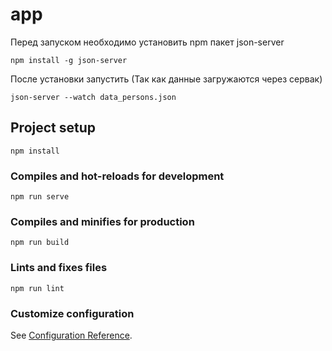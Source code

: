 # app
Перед запуском необходимо установить npm пакет json-server
```
npm install -g json-server
```
После установки запустить (Так как данные загружаются через сервак)
```
json-server --watch data_persons.json
```


## Project setup
```
npm install
```

### Compiles and hot-reloads for development
```
npm run serve
```

### Compiles and minifies for production
```
npm run build
```

### Lints and fixes files
```
npm run lint
```

### Customize configuration
See [Configuration Reference](https://cli.vuejs.org/config/).
